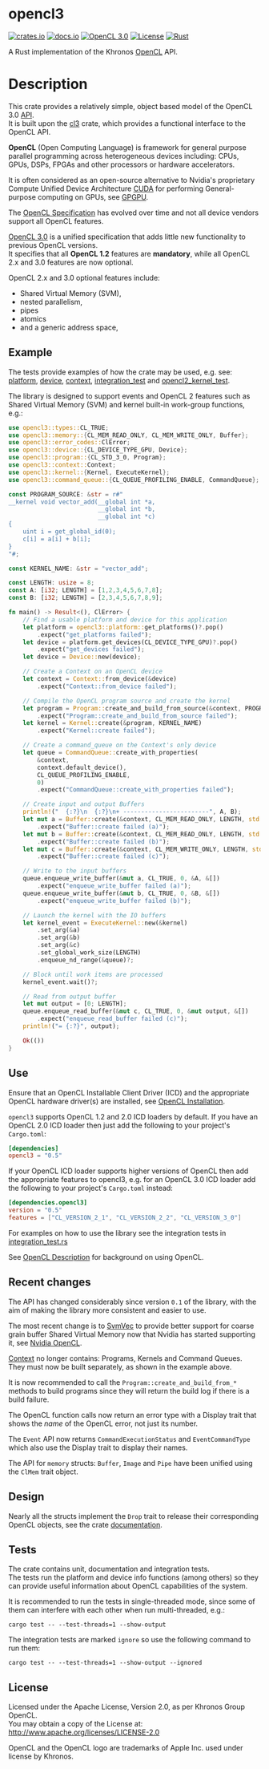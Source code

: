 # opencl3

[![crates.io](https://img.shields.io/crates/v/opencl3.svg)](https://crates.io/crates/opencl3)
[![docs.io](https://docs.rs/opencl3/badge.svg)](https://docs.rs/opencl3/)
[![OpenCL 3.0](https://img.shields.io/badge/OpenCL-3.0-blue.svg)](https://www.khronos.org/registry/OpenCL/)
[![License](https://img.shields.io/badge/License-Apache%202.0-blue.svg)](https://opensource.org/licenses/Apache-2.0)
[![Rust](https://github.com/kenba/opencl3/workflows/Rust/badge.svg)](https://github.com/kenba/opencl3/actions)

A Rust implementation of the Khronos [OpenCL](https://www.khronos.org/registry/OpenCL/) API.

# Description

This crate provides a relatively simple, object based model of the OpenCL 3.0
[API](https://www.khronos.org/registry/OpenCL/specs/3.0-unified/html/OpenCL_API.html).  
It is built upon the [cl3](https://crates.io/crates/cl3) crate, which
provides a functional interface to the OpenCL API.  

**OpenCL** (Open Computing Language) is framework for general purpose
parallel programming across heterogeneous devices including: CPUs, GPUs,
DSPs, FPGAs and other processors or hardware accelerators.

It is often considered as an open-source alternative to Nvidia's proprietary
Compute Unified Device Architecture [CUDA](https://developer.nvidia.com/cuda-zone)
for performing General-purpose computing on GPUs, see
[GPGPU](https://en.wikipedia.org/wiki/General-purpose_computing_on_graphics_processing_units).

The [OpenCL Specification](https://www.khronos.org/registry/OpenCL/specs/3.0-unified/html/OpenCL_API.html#_the_opencl_architecture)
has evolved over time and not all device vendors support all OpenCL features.

[OpenCL 3.0](https://www.khronos.org/registry/OpenCL/specs/3.0-unified/html/OpenCL_API.html)
is a unified specification that adds little new functionality to previous OpenCL versions.  
It specifies that all **OpenCL 1.2** features are **mandatory**, while all
OpenCL 2.x and 3.0 features are now optional.

OpenCL 2.x and 3.0 optional features include:
* Shared Virtual Memory (SVM),
* nested parallelism,
* pipes
* atomics
* and a generic address space,

## Example

The tests provide examples of how the crate may be used, e.g. see:
[platform](https://github.com/kenba/opencl3/tree/main/src/platform.rs),
[device](https://github.com/kenba/opencl3/tree/main/src/device.rs),
[context](https://github.com/kenba/opencl3/tree/main/src/context.rs),
[integration_test](https://github.com/kenba/opencl3/tree/main/tests/integration_test.rs) and
[opencl2_kernel_test](https://github.com/kenba/opencl3/tree/main/tests/opencl2_kernel_test.rs).

The library is designed to support events and OpenCL 2 features such as Shared Virtual Memory (SVM) and kernel built-in work-group functions, e.g.:

```rust
use opencl3::types::CL_TRUE;
use opencl3::memory::{CL_MEM_READ_ONLY, CL_MEM_WRITE_ONLY, Buffer};
use opencl3::error_codes::ClError;
use opencl3::device::{CL_DEVICE_TYPE_GPU, Device};
use opencl3::program::{CL_STD_3_0, Program};
use opencl3::context::Context;
use opencl3::kernel::{Kernel, ExecuteKernel};
use opencl3::command_queue::{CL_QUEUE_PROFILING_ENABLE, CommandQueue};

const PROGRAM_SOURCE: &str = r#"
__kernel void vector_add(__global int *a,
                         __global int *b,
                         __global int *c)
{
    uint i = get_global_id(0);
    c[i] = a[i] + b[i];
}
"#;

const KERNEL_NAME: &str = "vector_add";

const LENGTH: usize = 8;
const A: [i32; LENGTH] = [1,2,3,4,5,6,7,8];
const B: [i32; LENGTH] = [2,3,4,5,6,7,8,9];

fn main() -> Result<(), ClError> {
    // Find a usable platform and device for this application
    let platform = opencl3::platform::get_platforms()?.pop()
        .expect("get_platforms failed");
    let device = platform.get_devices(CL_DEVICE_TYPE_GPU)?.pop()
        .expect("get_devices failed");
    let device = Device::new(device);

    // Create a Context on an OpenCL device
    let context = Context::from_device(&device)
        .expect("Context::from_device failed");

    // Compile the OpenCL program source and create the kernel
    let program = Program::create_and_build_from_source(&context, PROGRAM_SOURCE, CL_STD_3_0)
        .expect("Program::create_and_build_from_source failed");
    let kernel = Kernel::create(&program, KERNEL_NAME)
        .expect("Kernel::create failed");

    // Create a command_queue on the Context's only device
    let queue = CommandQueue::create_with_properties(
        &context,
        context.default_device(),
        CL_QUEUE_PROFILING_ENABLE,
        0)
        .expect("CommandQueue::create_with_properties failed");

    // Create input and output Buffers
    println!("  {:?}\n  {:?}\n+ ------------------------", A, B);
    let mut a = Buffer::create(&context, CL_MEM_READ_ONLY, LENGTH, std::ptr::null_mut())
        .expect("Buffer::create failed (a)");
    let mut b = Buffer::create(&context, CL_MEM_READ_ONLY, LENGTH, std::ptr::null_mut())
        .expect("Buffer::create failed (b)");
    let mut c = Buffer::create(&context, CL_MEM_WRITE_ONLY, LENGTH, std::ptr::null_mut())
        .expect("Buffer::create failed (c)");

    // Write to the input buffers
    queue.enqueue_write_buffer(&mut a, CL_TRUE, 0, &A, &[])
        .expect("enqueue_write_buffer failed (a)");
    queue.enqueue_write_buffer(&mut b, CL_TRUE, 0, &B, &[])
        .expect("enqueue_write_buffer failed (b)");

    // Launch the kernel with the IO buffers
    let kernel_event = ExecuteKernel::new(&kernel)
        .set_arg(&a)
        .set_arg(&b)
        .set_arg(&c)
        .set_global_work_size(LENGTH)
        .enqueue_nd_range(&queue)?;

    // Block until work items are processed
    kernel_event.wait()?;

    // Read from output buffer
    let mut output = [0; LENGTH];
    queue.enqueue_read_buffer(&mut c, CL_TRUE, 0, &mut output, &[])
        .expect("enqueue_read_buffer failed (c)");
    println!("= {:?}", output);

    Ok(())
}
```

## Use

Ensure that an OpenCL Installable Client Driver (ICD) and the appropriate OpenCL
hardware driver(s) are installed, see 
[OpenCL Installation](https://github.com/kenba/cl3/tree/main/docs/opencl_installation.md).

`opencl3` supports OpenCL 1.2 and 2.0 ICD loaders by default. If you have an
OpenCL 2.0 ICD loader then just add the following to your project's `Cargo.toml`:

```toml
[dependencies]
opencl3 = "0.5"
```

If your OpenCL ICD loader supports higher versions of OpenCL then add the
appropriate features to opencl3, e.g. for an OpenCL 3.0 ICD loader add the
following to your project's `Cargo.toml` instead:

```toml
[dependencies.opencl3]
version = "0.5"
features = ["CL_VERSION_2_1", "CL_VERSION_2_2", "CL_VERSION_3_0"]
```

For examples on how to use the library see the integration tests in
[integration_test.rs](https://github.com/kenba/opencl3/tree/main/tests/integration_test.rs)

See [OpenCL Description](https://github.com/kenba/opencl3/tree/main/docs/opencl_description.md) for background on using OpenCL.

## Recent changes

The API has changed considerably since version `0.1` of the library, with the
aim of making the library more consistent and easier to use.

The most recent change is to [SvmVec](src/svm.rs) to provide better support for
coarse grain buffer Shared Virtual Memory now that Nvidia has started supporting it,
see [Nvidia OpenCL](https://developer.nvidia.com/opencl).

[Context](src/context.rs) no longer contains: Programs, Kernels and Command Queues.
They must now be built separately, as shown in the example above.

It is now recommended to call the `Program::create_and_build_from_*` methods
to build programs since they will return the build log if there is a build failure.

The OpenCL function calls now return an error type with a Display trait that
shows the *name* of the OpenCL error, not just its number.

The `Event` API now returns `CommandExecutionStatus` and `EventCommandType`
which also use the Display trait to display their names.

The API for `memory` structs: `Buffer`, `Image` and `Pipe` have been unified
using the `ClMem` trait object.

## Design

Nearly all the structs implement the `Drop` trait to release their corresponding
OpenCL objects, see the crate [documentation](https://docs.rs/opencl3/).

## Tests

The crate contains unit, documentation and integration tests.  
The tests run the platform and device info functions (among others) so they
can provide useful information about OpenCL capabilities of the system.

It is recommended to run the tests in single-threaded mode, since some of
them can interfere with each other when run multi-threaded, e.g.:

```shell
cargo test -- --test-threads=1 --show-output
```

The integration tests are marked `ignore` so use the following command to
run them:

```shell
cargo test -- --test-threads=1 --show-output --ignored
```

## License

Licensed under the Apache License, Version 2.0, as per Khronos Group OpenCL.  
You may obtain a copy of the License at: http://www.apache.org/licenses/LICENSE-2.0

OpenCL and the OpenCL logo are trademarks of Apple Inc. used under license by Khronos.
